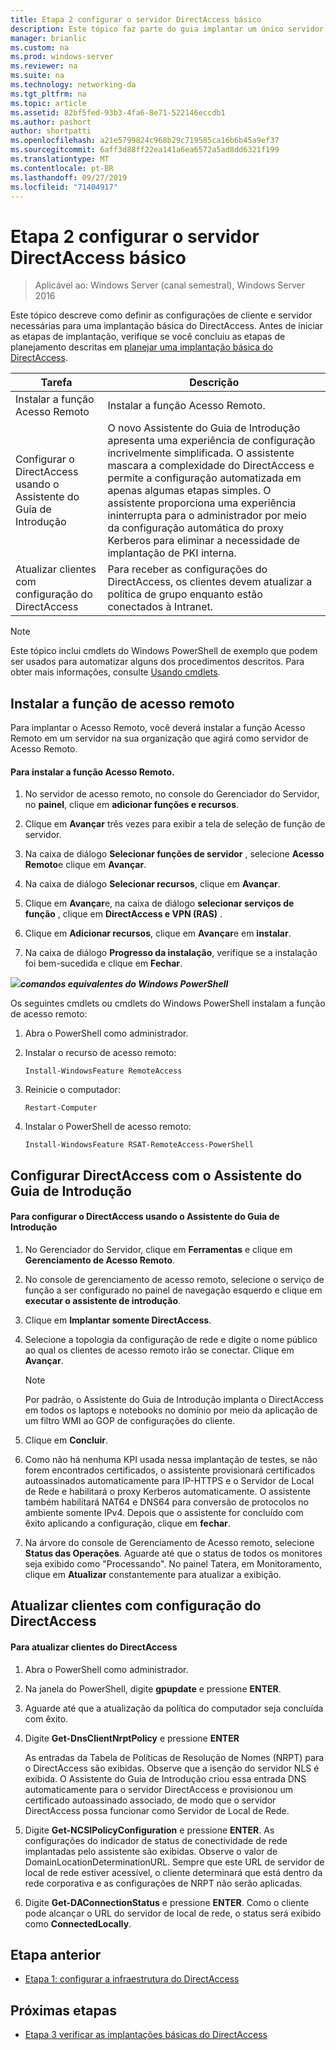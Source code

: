 ```yaml
---
title: Etapa 2 configurar o servidor DirectAccess básico
description: Este tópico faz parte do guia implantar um único servidor DirectAccess usando o assistente de Introdução para Windows Server 2016
manager: brianlic
ms.custom: na
ms.prod: windows-server
ms.reviewer: na
ms.suite: na
ms.technology: networking-da
ms.tgt_pltfrm: na
ms.topic: article
ms.assetid: 82bf5fed-93b3-4fa6-8e71-522146eccdb1
ms.author: pashort
author: shortpatti
ms.openlocfilehash: a21e5799824c968b29c719585ca16b6b45a9ef37
ms.sourcegitcommit: 6aff3d88ff22ea141a6ea6572a5ad8dd6321f199
ms.translationtype: MT
ms.contentlocale: pt-BR
ms.lasthandoff: 09/27/2019
ms.locfileid: "71404917"
---
```

# <a name="step-2-configure-the-basic-directaccess-server"></a>Etapa 2 configurar o servidor DirectAccess básico

>Aplicável ao: Windows Server (canal semestral), Windows Server 2016

Este tópico descreve como definir as configurações de cliente e servidor necessárias para uma implantação básica do DirectAccess. Antes de iniciar as etapas de implantação, verifique se você concluiu as etapas de planejamento descritas em [planejar uma implantação básica do DirectAccess](Plan-a-Basic-DirectAccess-Deployment.md).  
  
|Tarefa|Descrição|  
|----|--------|  
|Instalar a função Acesso Remoto|Instalar a função Acesso Remoto.|  
|Configurar o DirectAccess usando o Assistente do Guia de Introdução|O novo Assistente do Guia de Introdução apresenta uma experiência de configuração incrivelmente simplificada. O assistente mascara a complexidade do DirectAccess e permite a configuração automatizada em apenas algumas etapas simples. O assistente proporciona uma experiência ininterrupta para o administrador por meio da configuração automática do proxy Kerberos para eliminar a necessidade de implantação de PKI interna.|  
|Atualizar clientes com configuração do DirectAccess|Para receber as configurações do DirectAccess, os clientes devem atualizar a política de grupo enquanto estão conectados à Intranet.|  
  
> [!NOTE]  
> Este tópico inclui cmdlets do Windows PowerShell de exemplo que podem ser usados para automatizar alguns dos procedimentos descritos. Para obter mais informações, consulte [Usando cmdlets](https://go.microsoft.com/fwlink/p/?linkid=230693).  
  
## <a name="BKMK_Role"></a>Instalar a função de acesso remoto  
Para implantar o Acesso Remoto, você deverá instalar a função Acesso Remoto em um servidor na sua organização que agirá como servidor de Acesso Remoto.  
  
#### <a name="to-install-the-remote-access-role"></a>Para instalar a função Acesso Remoto.  
  
1.  No servidor de acesso remoto, no console do Gerenciador do Servidor, no **painel**, clique em **adicionar funções e recursos**.  
  
2.  Clique em **Avançar** três vezes para exibir a tela de seleção de função de servidor.  
  
3.  Na caixa de diálogo **Selecionar funções de servidor** , selecione **Acesso Remoto**e clique em **Avançar**.  
  
4.  Na caixa de diálogo **Selecionar recursos**, clique em **Avançar**.  
  
5.  Clique em **Avançar**e, na caixa de diálogo **selecionar serviços de função** , clique em **DirectAccess e VPN (RAS)** .  
  
6.  Clique em **Adicionar recursos**, clique em **Avançar**e em **instalar**.  
  
7.  Na caixa de diálogo **Progresso da instalação**, verifique se a instalação foi bem-sucedida e clique em **Fechar**.  
  
![](../../../media/Step-2-Configure-the-DirectAccess-Server/PowerShellLogoSmall.gif)***<em>comandos equivalentes do Windows</em> PowerShell***  
  
Os seguintes cmdlets ou cmdlets do Windows PowerShell instalam a função de acesso remoto: 

1. Abra o PowerShell como administrador.

2. Instalar o recurso de acesso remoto:

   ```  
   Install-WindowsFeature RemoteAccess   
   ```  

3. Reinicie o computador:

   ```
   Restart-Computer
   ```
   
4. Instalar o PowerShell de acesso remoto:

   ```
   Install-WindowsFeature RSAT-RemoteAccess-PowerShell
   ```



  
## <a name="configure-directaccess-with-the-getting-started-wizard"></a>Configurar DirectAccess com o Assistente do Guia de Introdução  
  
#### <a name="to-configure-directaccess-using-the-getting-started-wizard"></a>Para configurar o DirectAccess usando o Assistente do Guia de Introdução  
  
1.  No Gerenciador do Servidor, clique em **Ferramentas** e clique em **Gerenciamento de Acesso Remoto**.  
  
2.  No console de gerenciamento de acesso remoto, selecione o serviço de função a ser configurado no painel de navegação esquerdo e clique em **executar o assistente de introdução**.  
  
3.  Clique em **Implantar somente DirectAccess**.  
  
4.  Selecione a topologia da configuração de rede e digite o nome público ao qual os clientes de acesso remoto irão se conectar. Clique em **Avançar**.  
  
    > [!NOTE]  
    > Por padrão, o Assistente do Guia de Introdução implanta o DirectAccess em todos os laptops e notebooks no domínio por meio da aplicação de um filtro WMI ao GOP de configurações do cliente.  
  
5.  Clique em **Concluir**.  
  
6.  Como não há nenhuma KPI usada nessa implantação de testes, se não forem encontrados certificados, o assistente provisionará certificados autoassinados automaticamente para IP-HTTPS e o Servidor de Local de Rede e habilitará o proxy Kerberos automaticamente. O assistente também habilitará NAT64 e DNS64 para conversão de protocolos no ambiente somente IPv4. Depois que o assistente for concluído com êxito aplicando a configuração, clique em **fechar**.  
  
7.  Na árvore do console de Gerenciamento de Acesso remoto, selecione **Status das Operações**. Aguarde até que o status de todos os monitores seja exibido como "Processando". No painel Tatera, em Monitoramento, clique em **Atualizar** constantemente para atualizar a exibição.  
  
## <a name="update-clients-with-the-directaccess-configuration"></a>Atualizar clientes com configuração do DirectAccess  
  
#### <a name="to-update-directaccess-clients"></a>Para atualizar clientes do DirectAccess  
  
1.  Abra o PowerShell como administrador.  
  
2.  Na janela do PowerShell, digite **gpupdate** e pressione **ENTER**.  
  
3.  Aguarde até que a atualização da política do computador seja concluída com êxito.  
  
4.  Digite **Get-DnsClientNrptPolicy** e pressione **ENTER**  
  
    As entradas da Tabela de Políticas de Resolução de Nomes (NRPT) para o DirectAccess são exibidas. Observe que a isenção do servidor NLS é exibida. O Assistente do Guia de Introdução criou essa entrada DNS automaticamente para o servidor DirectAccess e provisionou um certificado autoassinado associado, de modo que o servidor DirectAccess possa funcionar como Servidor de Local de Rede.  
  
5.  Digite **Get-NCSIPolicyConfiguration** e pressione **ENTER**. As configurações do indicador de status de conectividade de rede implantadas pelo assistente são exibidas. Observe o valor de DomainLocationDeterminationURL. Sempre que este URL de servidor de local de rede estiver acessível, o cliente determinará que está dentro da rede corporativa e as configurações de NRPT não serão aplicadas.  
  
6.  Digite **Get-DAConnectionStatus** e pressione **ENTER**. Como o cliente pode alcançar o URL do servidor de local de rede, o status será exibido como **ConnectedLocally**.  
  
## <a name="BKMK_Links"></a>Etapa anterior  
  
-   [Etapa 1: configurar a infraestrutura do DirectAccess](Step-1-Configure-the-DirectAccess-Infrastructure.md)  
  
## <a name="next-step"></a>Próximas etapas  
  
-   [Etapa 3 verificar as implantações básicas do DirectAccess](da-basic-configure-s3-verify.md)  
  


